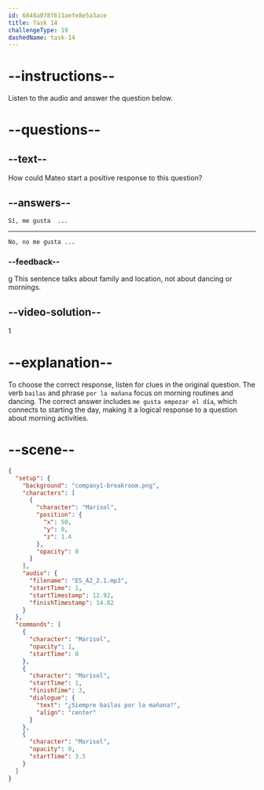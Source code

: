 ```yaml
---
id: 6848a078f611aefe8e5a3ace
title: Task 14
challengeType: 19
dashedName: task-14
---
```

<!-- (Audio) ¿Siempre bailas por la mañana? -->
<!-- SPEAKING -->

# --instructions--

Listen to the audio and answer the question below.

# --questions--

## --text--

How could Mateo start a positive response to this question?

## --answers--

`Sí, me gusta  ...`

---

`No, no me gusta ...`

### --feedback--
g
This sentence talks about family and location, not about dancing or mornings.

## --video-solution--

1

# --explanation--

To choose the correct response, listen for clues in the original question. The verb `bailas` and phrase `por la mañana` focus on morning routines and dancing. The correct answer includes `me gusta empezar el día`, which connects to starting the day, making it a logical response to a question about morning activities.

# --scene--

```json
{
  "setup": {
    "background": "company1-breakroom.png",
    "characters": [
      {
        "character": "Marisol",
        "position": {
          "x": 50,
          "y": 0,
          "z": 1.4
        },
        "opacity": 0
      }
    ],
    "audio": {
      "filename": "ES_A2_2.1.mp3",
      "startTime": 1,
      "startTimestamp": 12.92,
      "finishTimestamp": 14.82
    }
  },
  "commands": [
    {
      "character": "Marisol",
      "opacity": 1,
      "startTime": 0
    },
    {
      "character": "Marisol",
      "startTime": 1,
      "finishTime": 3,
      "dialogue": {
        "text": "¿Siempre bailas por la mañana?",
        "align": "center"
      }
    },
    {
      "character": "Marisol",
      "opacity": 0,
      "startTime": 3.5
    }
  ]
}
```

